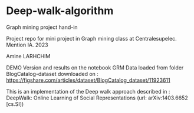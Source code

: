 # Deep-walk-algorithm
Graph mining project hand-in

Project repo for mini project in Graph mining class at Centralesupelec. Mention IA. 2023

Amine LARHCHIM

DEMO Version and results on the notebook GRM
Data loaded from folder BlogCatalog-dataset downloaded on : https://figshare.com/articles/dataset/BlogCatalog_dataset/11923611

This is an implementation of the Deep walk approach described in : DeepWalk: Online Learning of Social Representations (url: 	arXiv:1403.6652 [cs.SI])

